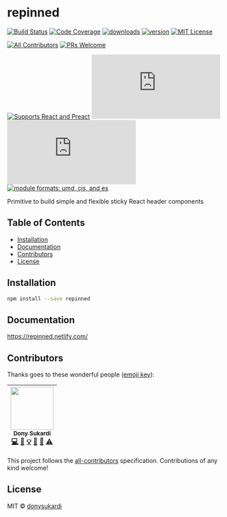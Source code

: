# repinned

[![Build Status][build-badge]][build]
[![Code Coverage][coverage-badge]][coverage]
[![downloads][downloads-badge]][npmcharts] [![version][version-badge]][package]
[![MIT License][license-badge]][license]

[![All Contributors](https://img.shields.io/badge/all_contributors-1-orange.svg?style=flat-square)](#contributors)
[![PRs Welcome][prs-badge]][prs]

[![Supports React and Preact][react-badge]][react]
[![size][size-badge]][unpkg-dist] [![gzip size][gzip-badge]][unpkg-dist]
[![module formats: umd, cjs, and es][module-formats-badge]][unpkg-dist]

Primitive to build simple and flexible sticky React header components

## Table of Contents

<!-- START doctoc generated TOC please keep comment here to allow auto update -->
<!-- DON'T EDIT THIS SECTION, INSTEAD RE-RUN doctoc TO UPDATE -->

- [Installation](#installation)
- [Documentation](#documentation)
- [Contributors](#contributors)
- [License](#license)

<!-- END doctoc generated TOC please keep comment here to allow auto update -->

## Installation

```bash
npm install --save repinned
```

## Documentation

https://repinned.netlify.com/

## Contributors

Thanks goes to these wonderful people ([emoji key](https://github.com/kentcdodds/all-contributors#emoji-key)):

<!-- ALL-CONTRIBUTORS-LIST:START - Do not remove or modify this section -->
<!-- prettier-ignore -->
| [<img src="https://avatars0.githubusercontent.com/u/410792?v=4" width="100px;"/><br /><sub><b>Dony Sukardi</b></sub>](http://dsds.io)<br />[💻](https://github.com/donysukardi/repinned/commits?author=donysukardi "Code") [📖](https://github.com/donysukardi/repinned/commits?author=donysukardi "Documentation") [💡](#example-donysukardi "Examples") [🤔](#ideas-donysukardi "Ideas, Planning, & Feedback") [👀](#review-donysukardi "Reviewed Pull Requests") [⚠️](https://github.com/donysukardi/repinned/commits?author=donysukardi "Tests") |
| :---: |

<!-- ALL-CONTRIBUTORS-LIST:END -->

This project follows the [all-contributors](https://github.com/kentcdodds/all-contributors) specification. Contributions of any kind welcome!

## License

MIT © [donysukardi](https://github.com/donysukardi)

[npm]: https://www.npmjs.com/
[node]: https://nodejs.org
[build-badge]: https://img.shields.io/travis/donysukardi/repinned.svg?style=flat-square
[build]: https://travis-ci.org/donysukardi/repinned
[coverage-badge]: https://img.shields.io/codecov/c/github/donysukardi/repinned.svg?style=flat-square
[coverage]: https://codecov.io/github/donysukardi/repinned
[version-badge]: https://img.shields.io/npm/v/repinned.svg?style=flat-square
[package]: https://www.npmjs.com/package/repinned
[downloads-badge]: https://img.shields.io/npm/dm/repinned.svg?style=flat-square
[npmcharts]: http://npmcharts.com/compare/repinned
[license-badge]: https://img.shields.io/npm/l/repinned.svg?style=flat-square
[license]: https://github.com/donysukardi/repinned/blob/master/LICENSE
[prs-badge]: https://img.shields.io/badge/PRs-welcome-brightgreen.svg?style=flat-square
[prs]: http://makeapullrequest.com
[react-badge]: https://img.shields.io/badge/%E2%9A%9B%EF%B8%8F-(p)react-00d8ff.svg?style=flat-square
[react]: https://facebook.github.io/react/
[gzip-badge]: http://img.badgesize.io/https://unpkg.com/repinned/dist/repinned.umd.min.js?compression=gzip&label=gzip%20size&style=flat-square
[size-badge]: http://img.badgesize.io/https://unpkg.com/repinned/dist/repinned.umd.min.js?label=size&style=flat-square
[unpkg-dist]: https://unpkg.com/repinned/dist/
[module-formats-badge]: https://img.shields.io/badge/module%20formats-umd%2C%20cjs%2C%20es-green.svg?style=flat-square
[emojis]: https://github.com/kentcdodds/all-contributors#emoji-key
[all-contributors]: https://github.com/kentcdodds/all-contributors
